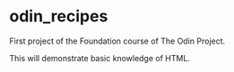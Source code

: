 # odin_recipes
First project of the Foundation course of The Odin Project.

This will demonstrate basic knowledge of HTML.
